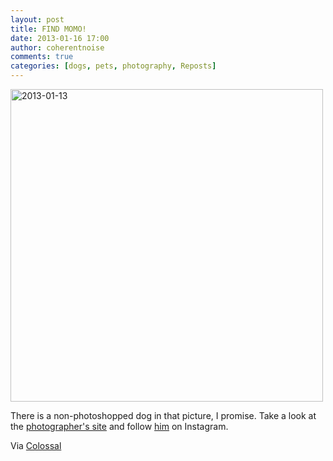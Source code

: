 ```yaml
---
layout: post
title: FIND MOMO!
date: 2013-01-16 17:00
author: coherentnoise
comments: true
categories: [dogs, pets, photography, Reposts]
---
```

<a href="http://gofindmomo.com/post/40442006089/find-momo-on-the-hillside"><img class="aligncenter size-full wp-image-641" alt="2013-01-13" src="http://squishyrobot.files.wordpress.com/2013/01/tumblr_mgktcewk181rl7jb2o1_500.jpg" width="500" height="500" /></a>

There is a non-photoshopped dog in that picture, I promise. Take a look at the <a title="Find Momo" href="http://gofindmomo.com/" target="_blank">photographer's site</a> and follow <a title="Andrew Knapp on Instagram" href="http://instagram.com/andrewknapp/" target="_blank">him</a> on Instagram.

Via <a title="Find Momo at Colossal" href="http://www.thisiscolossal.com/2013/01/momo-instagram/" target="_blank">Colossal</a>
